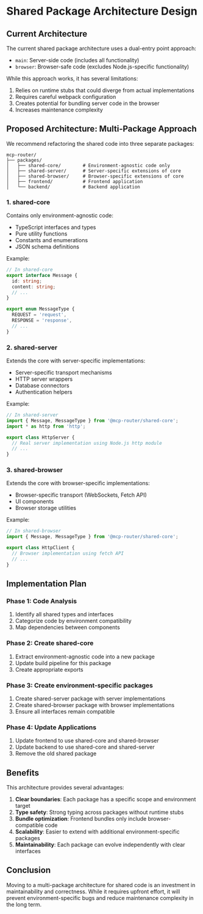 # Shared Package Architecture Design

## Current Architecture

The current shared package architecture uses a dual-entry point approach:

- `main`: Server-side code (includes all functionality)
- `browser`: Browser-safe code (excludes Node.js-specific functionality)

While this approach works, it has several limitations:
1. Relies on runtime stubs that could diverge from actual implementations
2. Requires careful webpack configuration
3. Creates potential for bundling server code in the browser
4. Increases maintenance complexity

## Proposed Architecture: Multi-Package Approach

We recommend refactoring the shared code into three separate packages:

```
mcp-router/
├── packages/
│   ├── shared-core/        # Environment-agnostic code only
│   ├── shared-server/      # Server-specific extensions of core
│   ├── shared-browser/     # Browser-specific extensions of core
│   ├── frontend/           # Frontend application
│   └── backend/            # Backend application
```

### 1. shared-core

Contains only environment-agnostic code:
- TypeScript interfaces and types
- Pure utility functions
- Constants and enumerations
- JSON schema definitions

Example:
```typescript
// In shared-core
export interface Message {
  id: string;
  content: string;
  // ...
}

export enum MessageType {
  REQUEST = 'request',
  RESPONSE = 'response',
  // ...
}
```

### 2. shared-server

Extends the core with server-specific implementations:
- Server-specific transport mechanisms
- HTTP server wrappers
- Database connectors
- Authentication helpers

Example:
```typescript
// In shared-server
import { Message, MessageType } from '@mcp-router/shared-core';
import * as http from 'http';

export class HttpServer {
  // Real server implementation using Node.js http module
  // ...
}
```

### 3. shared-browser

Extends the core with browser-specific implementations:
- Browser-specific transport (WebSockets, Fetch API)
- UI components
- Browser storage utilities

Example:
```typescript
// In shared-browser
import { Message, MessageType } from '@mcp-router/shared-core';

export class HttpClient {
  // Browser implementation using fetch API
  // ...
}
```

## Implementation Plan

### Phase 1: Code Analysis
1. Identify all shared types and interfaces
2. Categorize code by environment compatibility
3. Map dependencies between components

### Phase 2: Create shared-core
1. Extract environment-agnostic code into a new package
2. Update build pipeline for this package
3. Create appropriate exports

### Phase 3: Create environment-specific packages
1. Create shared-server package with server implementations
2. Create shared-browser package with browser implementations
3. Ensure all interfaces remain compatible

### Phase 4: Update Applications
1. Update frontend to use shared-core and shared-browser
2. Update backend to use shared-core and shared-server
3. Remove the old shared package

## Benefits

This architecture provides several advantages:
1. **Clear boundaries**: Each package has a specific scope and environment target
2. **Type safety**: Strong typing across packages without runtime stubs
3. **Bundle optimization**: Frontend bundles only include browser-compatible code
4. **Scalability**: Easier to extend with additional environment-specific packages
5. **Maintainability**: Each package can evolve independently with clear interfaces

## Conclusion

Moving to a multi-package architecture for shared code is an investment in maintainability and correctness. While it requires upfront effort, it will prevent environment-specific bugs and reduce maintenance complexity in the long term. 